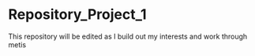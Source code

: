 # Repository_Project_1
This repository will be edited as I build out my interests and work through metis
